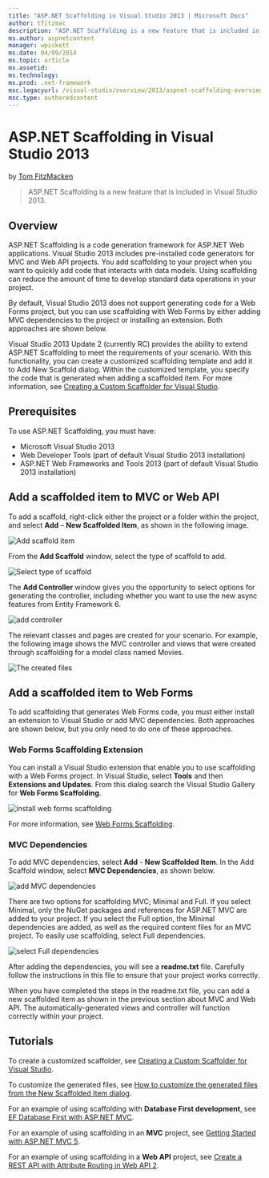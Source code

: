 ```yaml
---
title: "ASP.NET Scaffolding in Visual Studio 2013 | Microsoft Docs"
author: tfitzmac
description: "ASP.NET Scaffolding is a new feature that is included in Visual Studio 2013."
ms.author: aspnetcontent
manager: wpickett
ms.date: 04/09/2014
ms.topic: article
ms.assetid: 
ms.technology: 
ms.prod: .net-framework
msc.legacyurl: /visual-studio/overview/2013/aspnet-scaffolding-overview
msc.type: authoredcontent
---
```

ASP.NET Scaffolding in Visual Studio 2013
====================
by [Tom FitzMacken](https://github.com/tfitzmac)

> ASP.NET Scaffolding is a new feature that is included in Visual Studio 2013.


## Overview

ASP.NET Scaffolding is a code generation framework for ASP.NET Web applications. Visual Studio 2013 includes pre-installed code generators for MVC and Web API projects. You add scaffolding to your project when you want to quickly add code that interacts with data models. Using scaffolding can reduce the amount of time to develop standard data operations in your project.

By default, Visual Studio 2013 does not support generating code for a Web Forms project, but you can use scaffolding with Web Forms by either adding MVC dependencies to the project or installing an extension. Both approaches are shown below.

Visual Studio 2013 Update 2 (currently RC) provides the ability to extend ASP.NET Scaffolding to meet the requirements of your scenario. With this functionality, you can create a customized scaffolding template and add it to Add New Scaffold dialog. Within the customized template, you specify the code that is generated when adding a scaffolded item. For more information, see [Creating a Custom Scaffolder for Visual Studio](https://go.microsoft.com/fwlink/p/?LinkId=395029).

## Prerequisites

To use ASP.NET Scaffolding, you must have:

- Microsoft Visual Studio 2013
- Web Developer Tools (part of default Visual Studio 2013 installation)
- ASP.NET Web Frameworks and Tools 2013 (part of default Visual Studio 2013 installation)

## Add a scaffolded item to MVC or Web API

To add a scaffold, right-click either the project or a folder within the project, and select **Add** – **New Scaffolded Item**, as shown in the following image.

![Add scaffold item](aspnet-scaffolding-overview/_static/image1.png)

From the **Add Scaffold** window, select the type of scaffold to add.

![Select type of scaffold](aspnet-scaffolding-overview/_static/image2.png)

The **Add Controller** window gives you the opportunity to select options for generating the controller, including whether you want to use the new async features from Entity Framework 6.

![add controller](aspnet-scaffolding-overview/_static/image3.png)

The relevant classes and pages are created for your scenario. For example, the following image shows the MVC controller and views that were created through scaffolding for a model class named Movies.

![The created files](aspnet-scaffolding-overview/_static/image4.png)

## Add a scaffolded item to Web Forms

To add scaffolding that generates Web Forms code, you must either install an extension to Visual Studio or add MVC dependencies. Both approaches are shown below, but you only need to do one of these approaches.

### Web Forms Scaffolding Extension

You can install a Visual Studio extension that enable you to use scaffolding with a Web Forms project. In Visual Studio, select **Tools** and then **Extensions and Updates**. From this dialog search the Visual Studio Gallery for **Web Forms Scaffolding**.

![install web forms scaffolding](aspnet-scaffolding-overview/_static/image5.png)

For more information, see [Web Forms Scaffolding](https://go.microsoft.com/fwlink/p/?LinkId=396478).

### MVC Dependencies

To add MVC dependencies, select **Add** - **New Scaffolded Item**. In the Add Scaffold window, select **MVC Dependencies**, as shown below.

![add MVC dependencies](aspnet-scaffolding-overview/_static/image6.png)

There are two options for scaffolding MVC; Minimal and Full. If you select Minimal, only the NuGet packages and references for ASP.NET MVC are added to your project. If you select the Full option, the Minimal dependencies are added, as well as the required content files for an MVC project. To easily use scaffolding, select Full dependencies.

![select Full dependencies](aspnet-scaffolding-overview/_static/image7.png)

After adding the dependencies, you will see a **readme.txt** file. Carefully follow the instructions in this file to ensure that your project works correctly.

When you have completed the steps in the readme.txt file, you can add a new scaffolded item as shown in the previous section about MVC and Web API. The automatically-generated views and controller will function correctly within your project.

## Tutorials

To create a customized scaffolder, see [Creating a Custom Scaffolder for Visual Studio](https://go.microsoft.com/fwlink/p/?LinkId=395029).

To customize the generated files, see [How to customize the generated files from the New Scaffolded Item dialog](https://blogs.msdn.com/b/webdev/archive/2013/12/26/how-to-customize-the-generated-files-from-the-new-scaffolded-item-dialog.aspx).

For an example of using scaffolding with **Database First development**, see [EF Database First with ASP.NET MVC](../../../mvc/overview/getting-started/database-first-development/setting-up-database.md).

For an example of using scaffolding in an **MVC** project, see [Getting Started with ASP.NET MVC 5](../../../mvc/overview/getting-started/introduction/getting-started.md).

For an example of using scaffolding in a **Web API** project, see [Create a REST API with Attribute Routing in Web API 2](../../../web-api/overview/web-api-routing-and-actions/create-a-rest-api-with-attribute-routing.md).